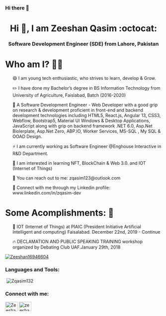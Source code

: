 ### Hi there 👋

<!--
**Zqasim132/Zqasim132** is a ✨ _special_ ✨ repository because its `README.md` (this file) appears on your GitHub profile.
Here are some ideas to get you started:



- 🔭 I’m currently working on
- 🌱 I’m currently learning ...
- 👯 I’m looking to collaborate on ...
- 🤔 I’m looking for help with ...
- 💬 Ask me about ...
- 📫 How to reach me: ...
<ul> ⚡ Junior Software Engineer. </ul>
<ul> 🎙️ I consider myself Technophile. </ul>
- 😄 Pronouns: ...
<ul> ☁️ I am currently learning & practicing Web Architecture, Azure Cloud and DevOps. </ul>
- Fun fact: ...
-->



<h1 align="center">Hi 👋, I am Zeeshan Qasim :octocat: </h1>
<h3 align="center"> Software Development Engineer (SDE) from Lahore, Pakistan </h3>



# Who am I? 👨‍💻
<p>
<list>
<ul> 😄 I am young tech enthusiastic, who strives to learn, develop & Grow. </ul>
<ul> ✏️ I have done my Bachelor’s degree in BS Information Technology from University of Agriculture, Faislabad, Batch (2016-2020) </ul>
<ul> 🚀 A Software Development Engineer - Web Developer with a good grip on research & development proficient in front-end and backend development technologies including HTML5, React.js, Angular 13, CSS3, Webflow, Bootstrap5, Material UI Windows & Desktop Applications, JavaScript along with grip on backend framework .NET 6.0, Asp.Net Biolerplate, Asp.Net Zero, ABP.IO, Worker Services, MS-SQL , My SQL & OOAD Design. </ul>
<ul> ⚡ I am currently working as Software Engineer @Enghouse Interactive in R&D Department. </ul>
<ul> 💎 I am interested in learning NFT, BlockChain & Web 3.0. and IOT (Internet of Things) </ul>
<ul> 📩 You can reach out to me: zqasim123@outlook.com </ul>
<ul> 🌱 Connect with me through my Linkedin profile: www.linkedin.com/in/zqasim-dev </ul>
</list>
</p>



# Some Acomplishments: 🚀
<p>
<list>
<ol> 🔭 IOT (Internet of Things) at PIAIC (President Initiative Artificial Intelligent and computing) Faisalabad. December 22nd, 2019 - Continue</ol>
<ol> 🔥 DECLAMATION AND PUBLIC SPEAKING TRAINING workshop organized by Debating Club UAF.January 29th, 2018</ol>
</list>
</p>





<p align="left"> <a href="https://twitter.com/Zeeshan16946604" target="blank"><img src="https://img.shields.io/twitter/follow/Zeeshan16946604?logo=twitter&style=for-the-badge" alt="Zeeshan16946604" /></a> </p>




<h3 align="left">Languages and Tools:</h3>



<p>&nbsp;<img align="center" src="https://github-readme-stats.vercel.app/api?username=Zqasim132&show_icons=true&locale=en" alt="Zqasim132" /></p>



<h3 align="left">Connect with me:</h3>
<p align="left">
<a href="https://twitter.com/Zeeshan16946604" target="blank"><img align="center" src="https://cdn.jsdelivr.net/npm/simple-icons@3.0.1/icons/twitter.svg" alt="Zeeshan16946604" height="30" width="40" /></a>
<a href="https://www.linkedin.com/in/zeeshan-qasim-673b16172/" target="blank"><img align="center" src="https://cdn.jsdelivr.net/npm/simple-icons@3.0.1/icons/linkedin.svg" alt="zeeshan-qasim-673b16172/" height="30" width="40" /></a>
</p>

